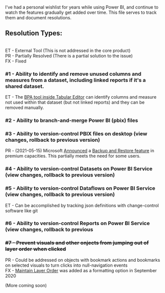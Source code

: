 I've had a personal wishlist for years while using Power BI, and continue to watch the features gradually get added over time.
This file serves to track them and document resolutions.

## Resolution Types:
<br>ET - External Tool (This is not addressed in the core product)
<br>PR - Partially Resolved (There is a partial solution to the issue)
<br>FX - Fixed

### #1 - Ability to identify and remove unused columns and measures from a dataset, including linked reports if it's a shared dataset.
  ET - The [BPA tool inside Tabular Editor](https://powerbi.microsoft.com/en-us/blog/best-practice-rules-to-improve-your-models-performance/) can identify columns and measure not used within that dataset (but not linked reports) and they can be removed manually.

### #2 - Ability to branch-and-merge Power BI (pbix) files

### #3 - Ability to version-control PBIX files on desktop (view changes, rollback to previous version)
  PR - (2021-05-15) Microsoft [Announced](https://powerbi.microsoft.com/en-us/blog/announcing-support-for-backup-and-restore-of-power-bi-datasets/) a [Backup and Restore feature](https://docs.microsoft.com/en-us/power-bi/admin/service-premium-backup-restore-dataset) in premium capacities. This partially meets the need for some users.

### #4 - Ability to version-control Datasets on Power BI Service (view changes, rollback to previous version)

### #5 - Ability to version-control Dataflows on Power BI Service (view changes, rollback to previous version)
  ET - Can be accomplished by tracking json definitions with change-control software like git

### #6 - Ability to version-control Reports on Power BI Service (view changes, rollback to previous 

### ~~#7 - Prevent visuals and other onjects from jumping out of layer order when clicked~~
  PR - Could be addressed on objects with bookmark actions and bookmarks on selected visuals to turn clicks into null-navigation events
<br>  FX - [Maintain Layer Order](https://powerbi.microsoft.com/en-us/blog/power-bi-september-2020-feature-summary/#Maintain_layer_order) was added as a formatting option in September 2020


(More coming soon)
